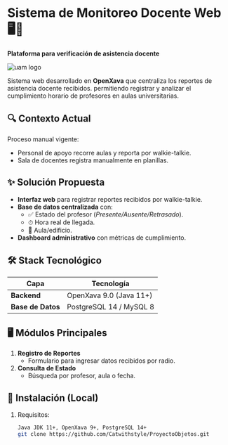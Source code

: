 # Sistema de Monitoreo Docente Web 🖥️📡  
**Plataforma para verificación de asistencia docente**  

![uam logo ](https://github.com/user-attachments/assets/3a32a53e-359e-4613-9fe4-f0f0727c586d)


Sistema web desarrollado en **OpenXava** que centraliza los reportes de asistencia docente recibidos. permitiendo registrar y analizar el cumplimiento horario de profesores en aulas universitarias.  

## 🔍 Contexto Actual  
Proceso manual vigente:  
- Personal de apoyo recorre aulas y reporta por walkie-talkie.  
- Sala de docentes registra manualmente en planillas.  

## ✨ Solución Propuesta  
- **Interfaz web** para registrar reportes recibidos por walkie-talkie.  
- **Base de datos centralizada** con:  
  - ✅ Estado del profesor (*Presente/Ausente/Retrasado*).  
  - ⏱ Hora real de llegada.  
  - 📍 Aula/edificio.  
- **Dashboard administrativo** con métricas de cumplimiento.  

## 🛠️ Stack Tecnológico  
| Capa           | Tecnología               |  
|----------------|--------------------------|  
| **Backend**    | OpenXava 9.0 (Java 11+)  |  
| **Base de Datos** | PostgreSQL 14 / MySQL 8  |  

## 🖥️ Módulos Principales  
1. **Registro de Reportes**  
   - Formulario para ingresar datos recibidos por radio.  
2. **Consulta de Estado**  
   - Búsqueda por profesor, aula o fecha.  

## 🚀 Instalación (Local)  
1. Requisitos:  
   ```bash  
   Java JDK 11+, OpenXava 9+, PostgreSQL 14+  
   git clone https://github.com/Catwithstyle/ProyectoObjetos.git
